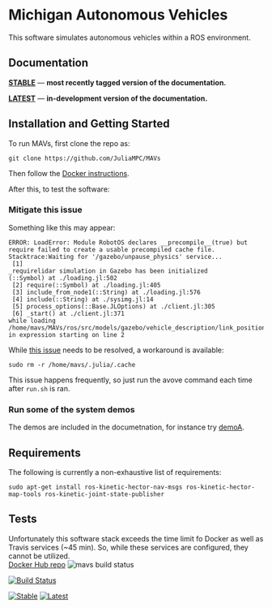 # Michigan Autonomous Vehicles
This software simulates autonomous vehicles within a ROS environment.

## Documentation

[**STABLE**](https://juliampc.github.io/AVExamples.jl/stable/) &mdash; **most recently tagged version of the documentation.**

[**LATEST**](https://juliampc.github.io/AVExamples.jl/latest/) &mdash; **in-development version of the documentation.**

## Installation and Getting Started

To run MAVs, first clone the repo as:
```
git clone https://github.com/JuliaMPC/MAVs
```
Then follow the [Docker instructions](https://github.com/JuliaMPC/MAVs/tree/master/docker#mavs-docker).

After this, to test the software:
### Mitigate this issue
Something like this may appear:
```
ERROR: LoadError: Module RobotOS declares __precompile__(true) but require failed to create a usable precompiled cache file.
Stacktrace:Waiting for '/gazebo/unpause_physics' service...
 [1]
_requirelidar simulation in Gazebo has been initialized
(::Symbol) at ./loading.jl:502
 [2] require(::Symbol) at ./loading.jl:405
 [3] include_from_node1(::String) at ./loading.jl:576
 [4] include(::String) at ./sysimg.jl:14
 [5] process_options(::Base.JLOptions) at ./client.jl:305
 [6] _start() at ./client.jl:371
while loading /home/mavs/MAVs/ros/src/models/gazebo/vehicle_description/link_positions.jl, in expression starting on line 2
````

While [this issue](https://github.com/jdlangs/RobotOS.jl/issues/45) needs to be resolved, a workaround is available:
```
sudo rm -r /home/mavs/.julia/.cache
```
This issue happens frequently, so just run the avove command each time after ``run.sh`` is ran.

### Run some of the system demos
The demos are included in the documetnation, for instance try [demoA](https://juliampc.github.io/AVExamples.jl/latest/demos/system/demoA.html).


## Requirements
The following is currently a non-exhaustive list of requirements:
```
sudo apt-get install ros-kinetic-hector-nav-msgs ros-kinetic-hector-map-tools ros-kinetic-joint-state-publisher
```

## Tests
Unfortunately this software stack exceeds the time limit fo Docker as well as Travis services (~45 min). So, while these services are configured, they cannot be utilized.   
[Docker Hub repo](https://hub.docker.com/r/avpg/mavs/) ![mavs build status](https://img.shields.io/docker/build/avpg/mavs.svg)

[![Build Status](https://travis-ci.org/JuliaMPC/MAVs.svg?branch=master)](https://travis-ci.org/JuliaMPC/MAVs)

[![Stable](https://img.shields.io/badge/docs-stable-blue.svg)](https://juliampc.github.io/AVExamples.jl/stable/)
[![Latest](https://img.shields.io/badge/docs-latest-blue.svg)](https://juliampc.github.io/AVExamples.jl/latest/)
